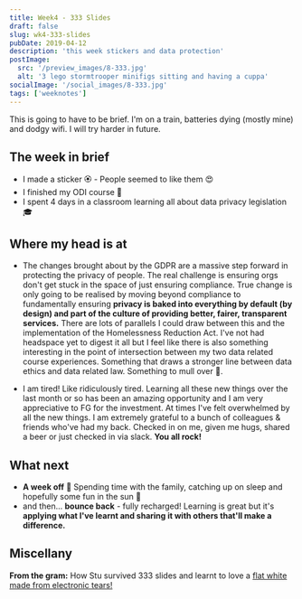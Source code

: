 ```yaml
---
title: Week4 - 333 Slides
draft: false
slug: wk4-333-slides
pubDate: 2019-04-12
description: 'this week stickers and data protection'
postImage:
  src: '/preview_images/8-333.jpg'
  alt: '3 lego stormtrooper minifigs sitting and having a cuppa'
socialImage: '/social_images/8-333.jpg'
tags: ['weeknotes']
---
```


This is going to have to be brief. I'm on a train, batteries dying (mostly mine) and dodgy wifi. I will try harder in future.

## The week in brief

- I made a sticker 🏵 - People seemed to like them 😍
- I finished my ODI course 🕺
- I spent 4 days in a classroom learning all about data privacy legislation 🎓

## Where my head is at

- The changes brought about by the GDPR are a massive step forward in protecting the privacy of people. The real challenge is ensuring orgs don't get stuck in the space of just ensuring compliance. True change is only going to be realised by moving beyond compliance to fundamentally ensuring **privacy is baked into everything by default (by design) and part of the culture of providing better, fairer, transparent services.** There are lots of parallels I could draw between this and the implementation of the Homelessness Reduction Act. I've not had headspace yet to digest it all but I feel like there is also something interesting in the point of intersection between my two data related course experiences. Something that draws a stronger line between data ethics and data related law. Something to mull over 🤔.

- I am tired! Like ridiculously tired. Learning all these new things over the last month or so has been an amazing opportunity and I am very appreciative to FG for the investment. At times I've felt overwhelmed by all the new things. I am extremely grateful to a bunch of colleagues & friends who've had my back. Checked in on me, given me hugs, shared a beer or just checked in via slack. **You all rock!**

## What next

- **A week off** 🎉 Spending time with the family, catching up on sleep and hopefully some fun in the sun 🤞
- and then... **bounce back** - fully recharged! Learning is great but it's **applying what I've learnt and sharing it with others that'll make a difference.**

## Miscellany

**From the gram:** How Stu survived 333 slides and learnt to love a [flat white made from electronic tears!](https://www.instagram.com/p/BwCaMjMg3bH/)
